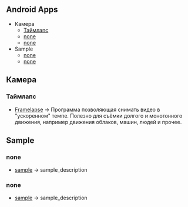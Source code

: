 ## Android Apps
 - Камера
   - [Таймлапс](#таймлапс)
   - [none]()
   - [none]()
 - Sample
   - [none]()
   - [none]()
   
## Камера
### Таймлапс
- [Framelapse](http://51.15.37.148/files/androidapps/Framelapse+Pro-4.0.apk) -> Программа позволяющая снимать видео в "ускоренном" темпе. Полезно для съёмки долгого и монотонного движения, например движения облаков, машин, людей и прочее.

## Sample
### none
- [sample]() -> sample_description
### none
- [sample]() -> sample_description

